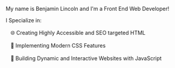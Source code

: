 My name is Benjamin Lincoln and I'm a Front End Web Developer!

I Specialize in:

ㅤ🌐 Creating Highly Accessible and SEO targeted HTML

ㅤ🎨 Implementing Modern CSS Features

ㅤ🤖 Building Dynamic and Interactive Websites with JavaScript

